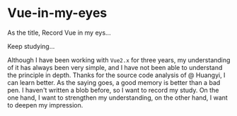 # Vue-in-my-eyes
As the title, Record Vue in my eys...

Keep studying...

Although I have been working with `Vue2.x` for three years, my understanding of it has always been very simple, and I have not been able to understand the principle in depth. Thanks for the source code analysis of @ Huangyi, I can learn better.
As the saying goes, a good memory is better than a bad pen. I haven't written a blob before, so I want to record my study. On the one hand, I want to strengthen my understanding, on the other hand, I want to deepen my impression.

